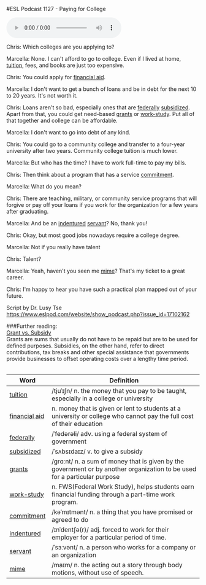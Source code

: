 #ESL Podcast 1127 - Paying for College  

<audio src="http://libsyn.com/media/eslpod/ESLPod1127.mp3" controls preload>
<a href="http://libsyn.com/media/eslpod/ESLPod1127.mp3" target="_blank">Click to Listen</a>
</audio>    

Chris: Which colleges are you applying to?  

Marcella: None. I can't afford to go to college. Even if I lived at home, [tuition][1], fees, and books are just too expensive.  

Chris: You could apply for [financial aid][2].  

Marcella: I don't want to get a bunch of loans and be in debt for the next 10 to 20 years. It's not worth it.  

Chris: Loans aren't so bad, especially ones that are [federally][3] [subsidized][4].  Apart from that, you could get need-based [grants][5] or [work-study][6]. Put all of that together and college can be affordable.  

Marcella: I don't want to go into debt of any kind.  

Chris: You could go to a community college and transfer to a four-year university after two years. Community college tuition is much lower.  

Marcella: But who has the time? I have to work full-time to pay my bills.  

Chris: Then think about a program that has a service [commitment][7].  

Marcella: What do you mean?  

Chris: There are teaching, military, or community service programs that will forgive or pay off your loans if you work for the organization for a few years after graduating.  

Marcella: And be an [indentured][8] [servant][9]? No, thank you!  

Chris: Okay, but most good jobs nowadays require a college degree.  

Marcella: Not if you really have talent  

Chris: Talent?  

Marcella: Yeah, haven't you seen me [mime][10]? That's my ticket to a great career.  

Chris: I'm happy to hear you have such a practical plan mapped out of your future.  

Script by Dr. Lusy Tse  
https://www.eslpod.com/website/show_podcast.php?issue_id=17102162  

###Further reading:   
[Grant vs. Subsidy](http://smallbusiness.chron.com/whats-difference-between-grant-subsidy-39285.html)  
Grants are sums that usually do not have to be repaid but are to be used for defined purposes. Subsidies, on the other hand, refer to direct contributions, tax breaks and other special assistance that governments provide businesses to offset operating costs over a lengthy time period.  

######  

[1]: http://www.oxfordlearnersdictionaries.com/definition/english/tuition "/tjuˈɪʃn/ n. the money that you pay to be taught, especially in a college or university" 
[2]: http://www.oxfordlearnersdictionaries.com/definition/english/financial-aid "n. money that is given or lent to students at a university or college who cannot pay the full cost of their education"
[3]: http://www.oxfordlearnersdictionaries.com/definition/english/federally "/ˈfedərəli/ adv. using a federal system of government"
[4]: http://www.oxfordlearnersdictionaries.com/definition/english/subsidize "/ˈsʌbsɪdaɪz/ v. to give a subsidy"
[5]: http://www.oxfordlearnersdictionaries.com/definition/english/grant_2 "/ɡrɑːnt/ n. a sum of money that is given by the government or by another organization to be used for a particular purpose"
[6]: https://en.wikipedia.org/wiki/Federal_Work-Study_Program "n. FWS(Federal Work Study), helps students earn financial funding through a part-time work program."
[7]: http://www.oxfordlearnersdictionaries.com/definition/english/commitment "/kəˈmɪtmənt/ n. a thing that you have promised or agreed to do"
[8]: http://www.oxfordlearnersdictionaries.com/definition/english/indentured "/ɪnˈdentʃə(r)/ adj. forced to work for their employer for a particular period of time."
[9]: http://www.oxfordlearnersdictionaries.com/definition/english/servant "/ˈsɜːvənt/ n. a person who works for a company or an organization"
[10]: https://en.wikipedia.org/wiki/Mime_artist "/maɪm/ n. the acting out a story through body motions, without use of speech."
######  

| Word | Definition |
|--------|--------|
|[tuition](http://www.oxfordlearnersdictionaries.com/definition/english/tuition) | /tjuˈɪʃn/ n. the money that you pay to be taught, especially in a college or university|
|[financial aid](http://www.oxfordlearnersdictionaries.com/definition/english/financial-aid) | n. money that is given or lent to students at a university or college who cannot pay the full cost of their education|
|[federally](http://www.oxfordlearnersdictionaries.com/definition/english/federally) | /ˈfedərəli/ adv. using a federal system of government|
|[subsidized](http://www.oxfordlearnersdictionaries.com/definition/english/subsidize) | /ˈsʌbsɪdaɪz/ v. to give a subsidy|
|[grants](http://www.oxfordlearnersdictionaries.com/definition/english/grant_2) | /ɡrɑːnt/ n. a sum of money that is given by the government or by another organization to be used for a particular purpose|
|[work-study](https://en.wikipedia.org/wiki/Federal_Work-Study_Program) | n. FWS(Federal Work Study), helps students earn financial funding through a part-time work program.|
|[commitment](http://www.oxfordlearnersdictionaries.com/definition/english/commitment) | /kəˈmɪtmənt/ n. a thing that you have promised or agreed to do|
|[indentured](http://www.oxfordlearnersdictionaries.com/definition/english/indentured) | /ɪnˈdentʃə(r)/ adj. forced to work for their employer for a particular period of time.|
|[servant](http://www.oxfordlearnersdictionaries.com/definition/english/servant) | /ˈsɜːvənt/ n. a person who works for a company or an organization|
|[mime](https://en.wikipedia.org/wiki/Mime_artist) | /maɪm/ n. the acting out a story through body motions, without use of speech.|
